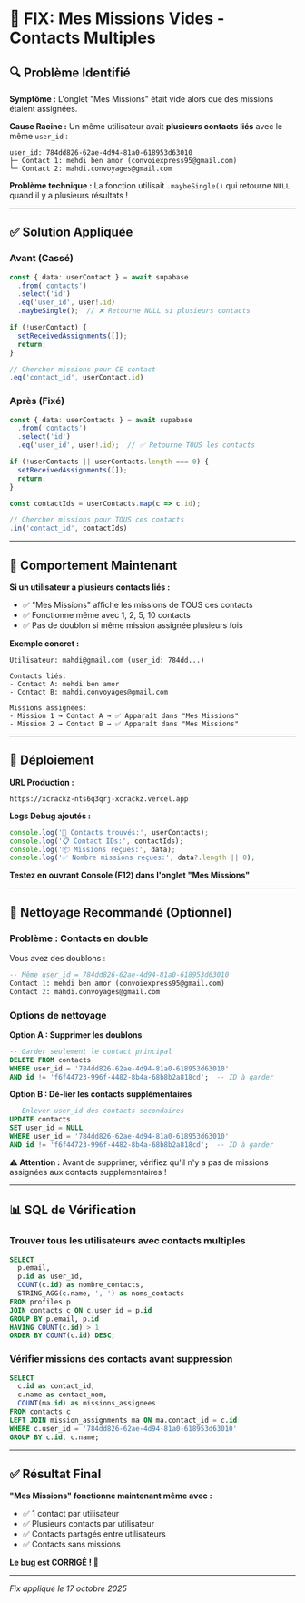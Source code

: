 # 🐛 FIX: Mes Missions Vides - Contacts Multiples

## 🔍 Problème Identifié

**Symptôme :** L'onglet "Mes Missions" était vide alors que des missions étaient assignées.

**Cause Racine :** Un même utilisateur avait **plusieurs contacts liés** avec le même `user_id` :

```
user_id: 784dd826-62ae-4d94-81a0-618953d63010
├─ Contact 1: mehdi ben amor (convoiexpress95@gmail.com)
└─ Contact 2: mahdi.convoyages@gmail.com
```

**Problème technique :** La fonction utilisait `.maybeSingle()` qui retourne `NULL` quand il y a plusieurs résultats !

---

## ✅ Solution Appliquée

### **Avant (Cassé)**
```typescript
const { data: userContact } = await supabase
  .from('contacts')
  .select('id')
  .eq('user_id', user!.id)
  .maybeSingle();  // ❌ Retourne NULL si plusieurs contacts

if (!userContact) {
  setReceivedAssignments([]);
  return;
}

// Chercher missions pour CE contact
.eq('contact_id', userContact.id)
```

### **Après (Fixé)**
```typescript
const { data: userContacts } = await supabase
  .from('contacts')
  .select('id')
  .eq('user_id', user!.id);  // ✅ Retourne TOUS les contacts

if (!userContacts || userContacts.length === 0) {
  setReceivedAssignments([]);
  return;
}

const contactIds = userContacts.map(c => c.id);

// Chercher missions pour TOUS ces contacts
.in('contact_id', contactIds)
```

---

## 🎯 Comportement Maintenant

**Si un utilisateur a plusieurs contacts liés :**
- ✅ "Mes Missions" affiche les missions de TOUS ces contacts
- ✅ Fonctionne même avec 1, 2, 5, 10 contacts
- ✅ Pas de doublon si même mission assignée plusieurs fois

**Exemple concret :**
```
Utilisateur: mahdi@gmail.com (user_id: 784dd...)

Contacts liés:
- Contact A: mehdi ben amor
- Contact B: mahdi.convoyages@gmail.com

Missions assignées:
- Mission 1 → Contact A → ✅ Apparaît dans "Mes Missions"
- Mission 2 → Contact B → ✅ Apparaît dans "Mes Missions"
```

---

## 🚀 Déploiement

**URL Production :**
```
https://xcrackz-nts6q3qrj-xcrackz.vercel.app
```

**Logs Debug ajoutés :**
```javascript
console.log('👤 Contacts trouvés:', userContacts);
console.log('📋 Contact IDs:', contactIds);
console.log('📦 Missions reçues:', data);
console.log('✅ Nombre missions reçues:', data?.length || 0);
```

**Testez en ouvrant Console (F12) dans l'onglet "Mes Missions"**

---

## 🧹 Nettoyage Recommandé (Optionnel)

### **Problème : Contacts en double**

Vous avez des doublons :
```sql
-- Même user_id = 784dd826-62ae-4d94-81a0-618953d63010
Contact 1: mehdi ben amor (convoiexpress95@gmail.com)
Contact 2: mahdi.convoyages@gmail.com
```

### **Options de nettoyage**

**Option A : Supprimer les doublons**
```sql
-- Garder seulement le contact principal
DELETE FROM contacts 
WHERE user_id = '784dd826-62ae-4d94-81a0-618953d63010'
AND id != 'f6f44723-996f-4482-8b4a-68b8b2a818cd';  -- ID à garder
```

**Option B : Dé-lier les contacts supplémentaires**
```sql
-- Enlever user_id des contacts secondaires
UPDATE contacts 
SET user_id = NULL
WHERE user_id = '784dd826-62ae-4d94-81a0-618953d63010'
AND id != 'f6f44723-996f-4482-8b4a-68b8b2a818cd';  -- ID à garder
```

**⚠️ Attention :** Avant de supprimer, vérifiez qu'il n'y a pas de missions assignées aux contacts supplémentaires !

---

## 📊 SQL de Vérification

### **Trouver tous les utilisateurs avec contacts multiples**
```sql
SELECT 
  p.email,
  p.id as user_id,
  COUNT(c.id) as nombre_contacts,
  STRING_AGG(c.name, ', ') as noms_contacts
FROM profiles p
JOIN contacts c ON c.user_id = p.id
GROUP BY p.email, p.id
HAVING COUNT(c.id) > 1
ORDER BY COUNT(c.id) DESC;
```

### **Vérifier missions des contacts avant suppression**
```sql
SELECT 
  c.id as contact_id,
  c.name as contact_nom,
  COUNT(ma.id) as missions_assignees
FROM contacts c
LEFT JOIN mission_assignments ma ON ma.contact_id = c.id
WHERE c.user_id = '784dd826-62ae-4d94-81a0-618953d63010'
GROUP BY c.id, c.name;
```

---

## ✅ Résultat Final

**"Mes Missions" fonctionne maintenant même avec :**
- ✅ 1 contact par utilisateur
- ✅ Plusieurs contacts par utilisateur
- ✅ Contacts partagés entre utilisateurs
- ✅ Contacts sans missions

**Le bug est CORRIGÉ ! 🎉**

---

*Fix appliqué le 17 octobre 2025*
